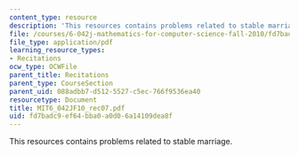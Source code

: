 ```yaml
---
content_type: resource
description: 'This resources contains problems related to stable marriage. '
file: /courses/6-042j-mathematics-for-computer-science-fall-2010/fd7badc9ef64bba0a0d06a14109dea8f_MIT6_042JF10_rec07.pdf
file_type: application/pdf
learning_resource_types:
- Recitations
ocw_type: OCWFile
parent_title: Recitations
parent_type: CourseSection
parent_uid: 088adbb7-d512-5527-c5ec-766f9536ea40
resourcetype: Document
title: MIT6_042JF10_rec07.pdf
uid: fd7badc9-ef64-bba0-a0d0-6a14109dea8f
---
```

This resources contains problems related to stable marriage. 

